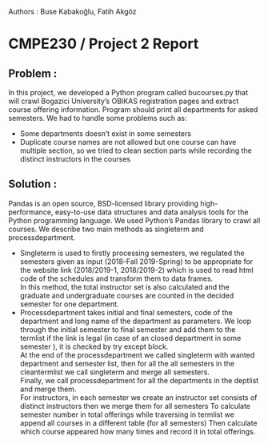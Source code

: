 Authors : Buse Kabakoğlu, Fatih Akgöz
# CMPE230 / Project 2 Report
## Problem :
 In this project, we developed a Python program called bucourses.py that will crawl Bogazici University’s OBIKAS registration pages and extract course offering information. Program should print all departments for asked semesters.
We had to handle some problems such as:
-	Some departments doesn’t exist in some semesters
-	Duplicate course names are not allowed but one course can have multiple section, so we tried to clean section parts while recording the distinct instructors in the courses  

## Solution : 
Pandas is an open source, BSD-licensed library providing high-performance, easy-to-use data structures and data analysis tools for the Python programming language. We used Python’s Pandas library to crawl all courses. We describe two main methods as singleterm and processdepartment.  
- Singleterm is used to firstly processing semesters, we regulated the semesters given as input (2018-Fall 2019-Spring) to be appropriate for the website link (2018/2019-1, 2018/2019-2) which is used to read html code of the schedules and transform them to data frames.  
In this method, the total instructor set is also calculated and the graduate and undergraduate courses are counted in the decided semester for one department.  
- Processdepartment takes initial and final semesters, code of the department and long name of the department as parameters. 
We loop through the initial semester to final semester and add them to the termlist if the link is legal (in case of an closed department in some semester ), it is checked by try except block.  
At the end of the processdepartment we called singleterm with wanted department and semester list, then for all the all semesters in the cleantermlist we call singleterm and merge all semesters.  
Finally, we call processdepartment for all the departments in the deptlist and merge them.  
For instructors, in each semester we create an instructor set consists of distinct instructors then we merge them for all semesters
To calculate semester number in total offerings while traversing in termlist we append all courses in a different table (for all semesters) Then calculate which course appeared how many times and record it in total offerings.  

